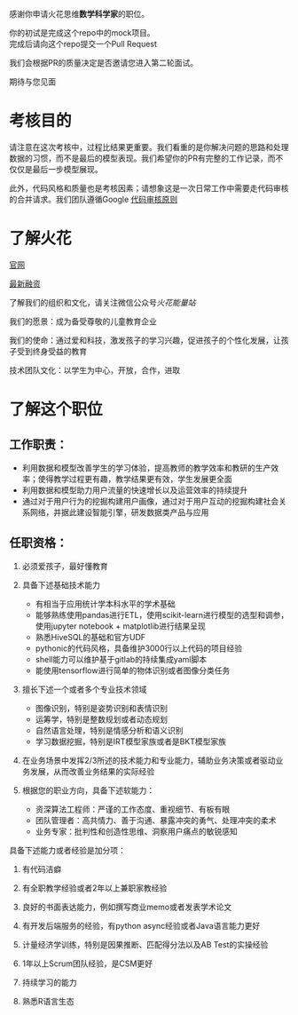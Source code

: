 感谢你申请火花思维**数学科学家**的职位。

你的初试是完成这个repo中的mock项目。  
完成后请向这个repo提交一个Pull Request

我们会根据PR的质量决定是否邀请您进入第二轮面试。

期待与您见面

# 考核目的

请注意在这次考核中，过程比结果更重要。我们看重的是你解决问题的思路和处理数据的习惯，而不是最后的模型表现。我们希望你的PR有完整的工作记录，而不仅仅是最后一步模型展现。

此外，代码风格和质量也是考核因素；请想象这是一次日常工作中需要走代码审核的合并请求。我们团队遵循Google [代码审核原则](https://google.github.io/eng-practices/review/)

# 了解火花
[官网](https://www.huohua.cn/)

[最新融资](https://36kr.com/p/5239198)

了解我们的组织和文化，请关注微信公众号*火花能量站*

我们的愿景：成为备受尊敬的儿童教育企业

我们的使命：通过爱和科技，激发孩子的学习兴趣，促进孩子的个性化发展，让孩子受到终身受益的教育

技术团队文化：以学生为中心，开放，合作，进取

# 了解这个职位 
## 工作职责：
-	利用数据和模型改善学生的学习体验，提高教师的教学效率和教研的生产效率；使得教学过程更有趣，教学结果更有效，学生发展更全面
-	利用数据和模型助力用户流量的快速增长以及运营效率的持续提升
-	通过对于用户行为的挖掘构建用户画像，通过对于用户互动的挖掘构建社会关系网络，并据此建设智能引擎，研发数据类产品与应用

 
## 任职资格：
1.	必须爱孩子，最好懂教育

2.	具备下述基础技术能力
	-	有相当于应用统计学本科水平的学术基础
	-	能够熟练使用pandas进行ETL，使用scikit-learn进行模型的选型和调参，使用jupyter notebook + matplotlib进行结果呈现
	-	熟悉HiveSQL的基础和官方UDF
	-	pythonic的代码风格，具备维护3000行以上代码的项目经验
	-	shell能力可以维护基于gitlab的持续集成yaml脚本
	-	能使用tensorflow进行简单的物体识别或者图像分类任务

3.	擅长下述一个或者多个专业技术领域
	-	图像识别，特别是姿势识别和表情识别
	-	运筹学，特别是整数规划或者动态规划
	-	自然语言处理，特别是情感分析和语义识别
	-	学习数据挖掘，特别是IRT模型家族或者是BKT模型家族

4.	在业务场景中发挥2/3所述的技术能力和专业能力，辅助业务决策或者驱动业务发展，从而改善业务结果的实际经验

5.	根据您的职业方向，具备下述软能力：
	-	资深算法工程师：严谨的工作态度、重视细节、有板有眼
	-	团队管理者：高共情力、善于沟通、暴露冲突的勇气、处理冲突的柔术
	-	业务专家：批判性和创造性思维、洞察用户痛点的敏锐感知
 
具备下述能力或者经验是加分项：

1.	有代码洁癖

2.	有全职教学经验或者2年以上兼职家教经验

3.	良好的书面表达能力，例如撰写商业memo或者发表学术论文

4.	有开发后端服务的经验，有python async经验或者Java语言能力更好

5.	计量经济学训练，特别是因果推断、匹配得分法以及AB Test的实操经验

6.	1年以上Scrum团队经验，是CSM更好

7.	持续学习的能力

8.	熟悉R语言生态
 

